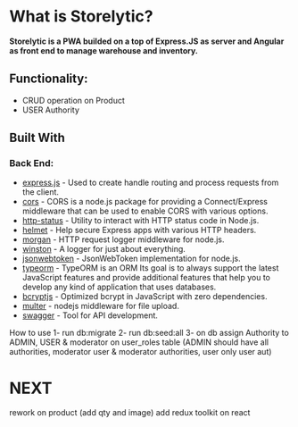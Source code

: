 # What is Storelytic?
**Storelytic is a PWA builded on a top of Express.JS as server and Angular as front end to manage warehouse and inventory.**

## Functionality:
- CRUD operation on Product
- USER Authority

## Built With
### Back End:
* [express.js](https://expressjs.com/it/) - Used to create handle routing and process requests from the client.
* [cors](https://github.com/expressjs/cors) - CORS is a node.js package for providing a Connect/Express middleware that can be used to enable CORS with various options.
* [http-status](https://github.com/adaltas/node-http-status) - Utility to interact with HTTP status code in Node.js.
* [helmet](https://github.com/helmetjs/helmet) - Help secure Express apps with various HTTP headers.
* [morgan](https://github.com/expressjs/morgan) - HTTP request logger middleware for node.js.
* [winston](https://github.com/winstonjs/winston) - A logger for just about everything.
* [jsonwebtoken](https://github.com/auth0/node-jsonwebtoken) - JsonWebToken implementation for node.js.
* [typeorm](https://typeorm.io/#/) - TypeORM is an ORM Its goal is to always support the latest JavaScript features and provide additional features that help you to develop any kind of application that uses databases.
* [bcryptjs](https://www.npmjs.com/package/bcryptjs) - Optimized bcrypt in JavaScript with zero dependencies.
* [multer](https://github.com/expressjs/multer) - nodejs middleware for file upload.
* [swagger](https://swagger.io/) - Tool for API development.

How to use
1- run db:migrate
2- run db:seed:all
3- on db assign Authority to ADMIN, USER & moderator on user_roles table
(ADMIN should have all authorities, moderator user & moderator authorities, user only user aut)


# NEXT
rework on product (add qty and image)
add redux toolkit on react